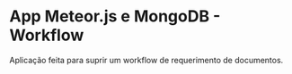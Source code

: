 # App Meteor.js e MongoDB - Workflow

Aplicação feita para suprir um workflow de requerimento de documentos.